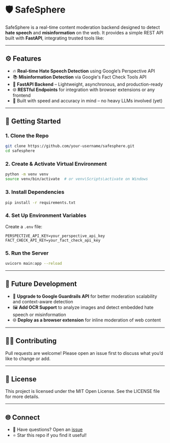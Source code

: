 # 🛡️ SafeSphere

SafeSphere is a real-time content moderation backend designed to detect **hate speech** and **misinformation** on the web. It provides a simple REST API built with **FastAPI**, integrating trusted tools like:


---

## ⚙️ Features

- 🔥 **Real-time Hate Speech Detection** using Google’s Perspective API  
- 📚 **Misinformation Detection** via Google's Fact Check Tools API  
- 💨 **FastAPI Backend** – Lightweight, asynchronous, and production-ready  
- 🌐 **RESTful Endpoints** for integration with browser extensions or any frontend  
- 🧠 Built with speed and accuracy in mind – no heavy LLMs involved (yet)  

---

## 🚀 Getting Started

### 1. Clone the Repo
```bash
git clone https://github.com/your-username/safesphere.git
cd safesphere
```

### 2. Create & Activate Virtual Environment
```bash
python -m venv venv
source venv/bin/activate  # or venv\Scripts\activate on Windows
```

### 3. Install Dependencies
```bash
pip install -r requirements.txt
```

### 4. Set Up Environment Variables
Create a `.env` file:
```env
PERSPECTIVE_API_KEY=your_perspective_api_key
FACT_CHECK_API_KEY=your_fact_check_api_key
```

### 5. Run the Server
```bash
uvicorn main:app --reload
```

---

## 🔭 Future Development

- 🧱 **Upgrade to Google Guardrails API** for better moderation scalability and context-aware detection  
- 🖼️ **Add OCR Support** to analyze images and detect embedded hate speech or misinformation  
- 🌐 **Deploy as a browser extension** for inline moderation of web content  

---

## 🧑‍💻 Contributing

Pull requests are welcome! Please open an issue first to discuss what you’d like to change or add.

---

## 📄 License

This project is licensed under the MIT Open License. See the LICENSE file for more details.

---

## 🌐 Connect

- 💬 Have questions? Open an [issue](https://github.com/your-username/safesphere/issues)  
- ⭐ Star this repo if you find it useful!
